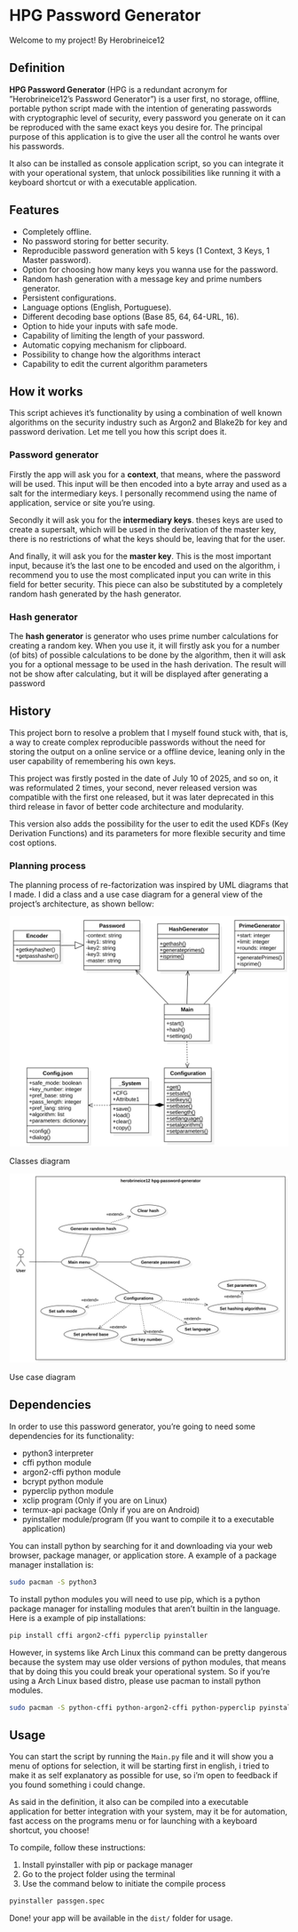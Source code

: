 # HPG Password Generator

Welcome to my project! By Herobrineice12

## Definition

**HPG Password Generator** (HPG is a redundant acronym for ”Herobrineice12’s Password Generator”) is a user first, no storage, offline, portable python script made with the intention of generating passwords with cryptographic level of security, every password you generate on it can be reproduced with the same exact keys you desire for. The principal purpose of this application is to give the user all the control he wants over his passwords.

It also can be installed as console application script, so you can integrate it with your operational system, that unlock possibilities like running it with a keyboard shortcut or with a executable application.

## Features

- Completely offline.
- No password storing for better security.
- Reproducible password generation with 5 keys (1 Context, 3 Keys, 1 Master password).
- Option for choosing how many keys you wanna use for the password.
- Random hash generation with a message key and prime numbers generator.
- Persistent configurations.
- Language options (English, Portuguese).
- Different decoding base options (Base 85, 64, 64-URL, 16).
- Option to hide your inputs with safe mode.
- Capability of limiting the length of your password.
- Automatic copying mechanism for clipboard.
- Possibility to change how the algorithms interact
- Capability to edit the current algorithm parameters

## How it works

This script achieves it’s functionality by using a combination of well known algorithms on the security industry such as Argon2 and Blake2b for key and password derivation. Let me tell you how this script does it.

### Password generator

Firstly the app will ask you for a **context**, that means, where the password will be used. This input will be then encoded into a byte array and used as a salt for the intermediary keys. I personally recommend using the name of application, service or site you’re using.

Secondly it will ask you for the **intermediary keys**. theses keys are used to create a supersalt, which will be used in the derivation of the master key, there is no restrictions of what the keys should be, leaving that for the user.

And finally, it will ask you for the **master key**. This is the most important input, because it’s the last one to be encoded and used on the algorithm, i recommend you to use the most complicated input you can write in this field for better security. This piece can also be substituted by a completely random hash generated by the hash generator.

### Hash generator

The **hash generator** is generator who uses prime number calculations for creating a random key. When you use it, it will firstly ask you for a number (of bits) of possible calculations to be done by the algorithm, then it will ask you for a optional message to be used in the hash derivation. The result will not be show after calculating, but it will be displayed after generating a password

## History

This project born to resolve a problem that I myself found stuck with, that is, a way to create complex reproducible passwords without the need for storing the output on a online service or a offline device, leaning only in the user capability of remembering his own keys.

This project was firstly posted in the date of July 10 of 2025, and so on, it was reformulated 2 times, your second, never released version was compatible with the first one released, but it was later deprecated in this third release in favor of better code architecture and modularity.

This version also adds the possibility for the user to edit the used KDFs (Key Derivation Functions) and its parameters for more flexible security and time cost options.

### Planning process

The planning process of re-factorization was inspired by UML diagrams that I made. I did a class and a use case diagram for a general view of the project’s architecture, as shown bellow:

![Classes diagram](diagrams/jpg/Model2!ClassDiagram_1.jpg)

Classes diagram

![Use case diagram](diagrams/jpg/Model1!UseCases_0.jpg)

Use case diagram

## Dependencies

In order to use this password generator, you’re going to need some dependencies for its functionality:

- python3 interpreter
- cffi python module
- argon2-cffi python module
- bcrypt python module
- pyperclip python module
- xclip program (Only if you are on Linux)
- termux-api package (Only if you are on Android)
- pyinstaller module/program (If you want to compile it to a executable application)

You can install python by searching for it and downloading via your web browser, package manager, or application store. A example of a package manager installation is:

```bash
sudo pacman -S python3
```

To install python modules you will need to use pip, which is a python package manager for installing modules that aren’t builtin in the language. Here is a example of pip installations:

```bash
pip install cffi argon2-cffi pyperclip pyinstaller
```

However, in systems like Arch Linux this command can be pretty dangerous because the system may use older versions of python modules, that means that by doing this you could break your operational system. So if you’re using a Arch Linux based distro, please use pacman to install python modules.

```bash
sudo pacman -S python-cffi python-argon2-cffi python-pyperclip pyinstaller
```

## Usage

You can start the script by running the `Main.py` file and it will show you a menu of options for selection, it will be starting first in english, i tried to make it as self explanatory as possible for use, so i’m open to feedback if you found something i could change.

As said in the definition, it also can be compiled into a executable application for better integration with your system, may it be for automation, fast access on the programs menu or for launching with a keyboard shortcut, you choose!

To compile, follow these instructions:

1. Install pyinstaller with pip or package manager
2. Go to the project folder using the terminal
3. Use the command below to initiate the compile process

```bash
pyinstaller passgen.spec
```

Done! your app will be available in the `dist/` folder for usage.
